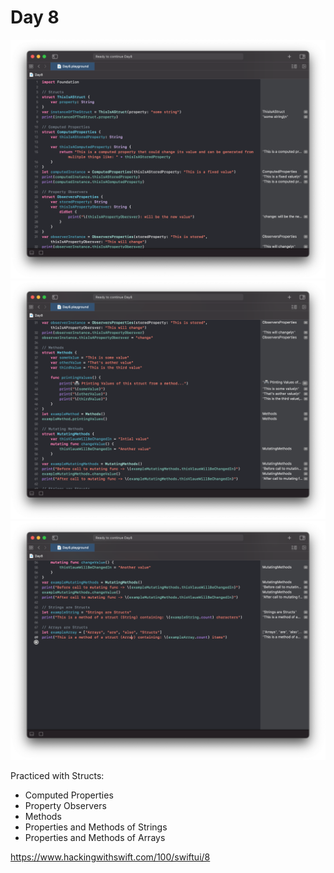 # Day 8

![Day 8](Screenshot/day8part1.png)
![Day 8](Screenshot/day8part2.png)
![Day 8](Screenshot/day8part3.png)

Practiced with Structs:
- Computed Properties
- Property Observers
- Methods
- Properties and Methods of Strings
- Properties and Methods of Arrays

https://www.hackingwithswift.com/100/swiftui/8